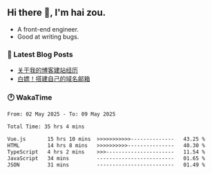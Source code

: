## Hi there 👋, I'm hai zou.

- A front-end engineer.
- Good at writing bugs.

### 📖 Latest Blog Posts
<!-- BLOG-POST-LIST:START -->
- [关于我的博客建站经历](https://www.izou.top/2025/01/blog-site-build/)
- [白嫖！搭建自己的域名邮箱](https://www.izou.top/2025/01/domain-mail/)
<!-- BLOG-POST-LIST:END -->

### 🕐 WakaTime
<!--START_SECTION:waka-->

```txt
From: 02 May 2025 - To: 09 May 2025

Total Time: 35 hrs 4 mins

Vue.js       15 hrs 10 mins  >>>>>>>>>>>--------------   43.25 %
HTML         14 hrs 8 mins   >>>>>>>>>>---------------   40.30 %
TypeScript   4 hrs 2 mins    >>>----------------------   11.54 %
JavaScript   34 mins         -------------------------   01.65 %
JSON         31 mins         -------------------------   01.49 %
```

<!--END_SECTION:waka-->
